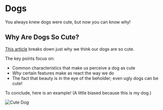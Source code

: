# Dogs
You always knew dogs were cute, but now you can know why!

## Why Are Dogs So Cute?
[This article](https://www.rover.com/blog/science-cute-dogs/) breaks down just why we think our dogs are so cute. 

The key points focus on:
* Common characteristics that make us perceive a dog as cute
* *Why* certain features make as react the way we do
* The fact that beauty is in the eye of the beholder; even ugly dogs can be cute!

To conclude, here is an example! (A little biased because this is my dog.)

![Cute Dog](https://github.com/mindibyrum/Dogs/blob/master/Snapchat-20140208012927.jpg)

